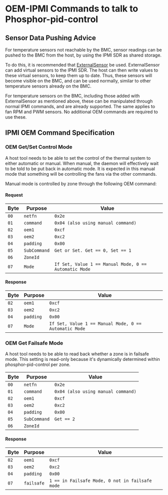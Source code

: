 # OEM-IPMI Commands to talk to Phosphor-pid-control

## Sensor Data Pushing Advice

For temperature sensors not reachable by the BMC, sensor readings can be pushed
to the BMC from the host, by using the IPMI SDR as shared storage.

To do this, it is recommended that
[ExternalSensor](https://github.com/openbmc/docs/blob/master/designs/external-sensor.md)
be used. ExternalSensor can add virtual sensors to the IPMI SDR. The host can
then write values to these virtual sensors, to keep them up to date. Thus, these
sensors will become visible on the BMC, and can be used normally, similar to
other temperature sensors already on the BMC.

For temperature sensors on the BMC, including those added with ExternalSensor as
mentioned above, these can be manipulated through normal IPMI commands, and are
already supported. The same applies to fan RPM and PWM sensors. No additional
OEM commands are required to use these.

## IPMI OEM Command Specification

### OEM Get/Set Control Mode

A host tool needs to be able to set the control of the thermal system to either
automatic or manual. When manual, the daemon will effectively wait to be told to
be put back in automatic mode. It is expected in this manual mode that something
will be controlling the fans via the other commands.

Manual mode is controlled by zone through the following OEM command:

#### Request

| Byte | Purpose      | Value                                                 |
| ---- | ------------ | ----------------------------------------------------- |
| `00` | `netfn`      | `0x2e`                                                |
| `01` | `command`    | `0x04 (also using manual command)`                    |
| `02` | `oem1`       | `0xcf`                                                |
| `03` | `oem2`       | `0xc2`                                                |
| `04` | `padding`    | `0x00`                                                |
| `05` | `SubCommand` | `Get or Set. Get == 0, Set == 1`                      |
| `06` | `ZoneId`     |                                                       |
| `07` | `Mode`       | `If Set, Value 1 == Manual Mode, 0 == Automatic Mode` |

#### Response

| Byte | Purpose   | Value                                                 |
| ---- | --------- | ----------------------------------------------------- |
| `02` | `oem1`    | `0xcf`                                                |
| `03` | `oem2`    | `0xc2`                                                |
| `04` | `padding` | `0x00`                                                |
| `07` | `Mode`    | `If Set, Value 1 == Manual Mode, 0 == Automatic Mode` |

### OEM Get Failsafe Mode

A host tool needs to be able to read back whether a zone is in failsafe mode.
This setting is read-only because it's dynamically determined within
phosphor-pid-control per zone.

| Byte | Purpose      | Value                              |
| ---- | ------------ | ---------------------------------- |
| `00` | `netfn`      | `0x2e`                             |
| `01` | `command`    | `0x04 (also using manual command)` |
| `02` | `oem1`       | `0xcf`                             |
| `03` | `oem2`       | `0xc2`                             |
| `04` | `padding`    | `0x00`                             |
| `05` | `SubCommand` | `Get == 2`                         |
| `06` | `ZoneId`     |                                    |

#### Response

| Byte | Purpose    | Value                                           |
| ---- | ---------- | ----------------------------------------------- |
| `02` | `oem1`     | `0xcf`                                          |
| `03` | `oem2`     | `0xc2`                                          |
| `04` | `padding`  | `0x00`                                          |
| `07` | `failsafe` | `1 == in Failsafe Mode, 0 not in failsafe mode` |
